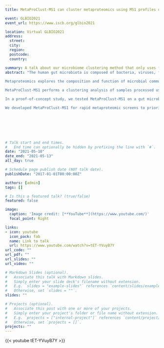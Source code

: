 ```yaml
---
title: MetaProClust-MS1 can cluster metaproteomics using MS1 profiles only 

event: GLBIO2021
event_url: https://www.iscb.org/glbio2021  

location: Virtual GLBIO2021
address:
  street: 
  city: 
  region: 
  postcode: 
  country: 

summary: A talk about our microbiome clustering method that only uses features identified by MS1
abstract: "The human gut microbiota is composed of bacteria, viruses, fungi and archaea that inhabit the digestive tract. These microbes play essential roles in the health and well-being of humans, for example, by fermenting dietary fibres into short chain fatty acids, synthesizing vitamins and contributing to the immune system. Therefore, it’s no surprise that the composition and dysfunction of the gut microbiome is also associated with many diseases, such as inflammatory bowel disease, diabetes, as well as cardiovascular disease and mental health disorders. Recently, studies have shown that human-targeted drugs may significantly disrupt the gut microbiota, and thus there is an increased need to characterize how xenobiotics may be affecting microbiomes and consequently human health. 
 
Metaproteomics explores the composition and function of microbial communities and has been previously used to investigate how xenobiotics can affect the human gut microbiome. However, acquiring data by tandem mass spectrometry, the traditional approach to metaproteomics, is time consuming and resource intensive.  As metaproteomic experiments become larger-scale, for example as seen in microbiome-drug screens, the resources required for a study also increase.  To mediate this challenge, we present MetaProClust-MS1, a computational framework for microbiome screening that reduces the time required for data acquisition by mass spectrometry. 

MetaProClust-MS1 performs a clustering analysis of samples processed using MS1-only mass spectrometry. In this pipeline, peptide features quantified from 15 minute mass spectrometry gradients are first matched across all mass spectrometry runs from a set of experiments. The approach preprocesses metaproteomics data and performs matrix decomposition using a robust independent component analysis (ICA). K-medoids clustering is then used to further reduce feature dimensionality. Eigenfeature values from peptide intensity values are computed and used as a summary statistic to calculate correlations with microbiome treatments for treatment clustering. The modular, platform-independent code is implemented in R and Python and can be run completely within R Studio. 

In a proof-of-concept study, we tested MetaProClust-MS1 on a gut microbiome treated with five drugs with known effects at three different concentrations. The samples were analyzed twice: once with short 15 minute MS1-only mass spectrometry gradients and again by a 60 minute tandem mass spectrometry approach. We compared the clusters identified by the  framework using both datasets and found that MetaProClust-MS1 identified robust microbiome shifts caused by xenobiotics. A cophenetic correlation coefficient indicated the drug treatment clusters identified using both datasets were also significantly correlated (r = 0.625). Our findings indicate that MetaProClust-MS1 is able to rapidly screen microbiomes using only short MS1 profiles and identifies treatment clusters very similar to those identified using a traditional MS/MS approach. 

We developed MetaProClust-MS1 for rapid metaproteomic screens to prioritize samples or treatments of interest for deep metaproteomic analysis using more lengthy tandem mass spectrometry experiments. However, MetaProClust-MS1 is not limited to metaproteome screens. For example, the inclusion of feature modules identified by K-medoids clustering also allows for feature module exploration and potential MS1-only biomarker discovery. We anticipate that MetaProClust-MS1 could be extended for protein identification through MS1 features using an MS1-only search workflow. In its currently implementation, MetaProClust-MS1 will be especially useful in large-scale metaproteomic screens or in clinical settings where rapid results are required."





 

# Talk start and end times.
#   End time can optionally be hidden by prefixing the line with `#`.
date: "2021-05-10"
date_end: "2021-05-13"
all_day: true

# Schedule page publish date (NOT talk date).
publishDate: "2017-01-01T00:00:00Z"

authors: [admin]
tags: []

# Is this a featured talk? (true/false)
featured: false

image:
  caption: 'Image credit: [**YouTube**](https://www.youtube.com/)'
  focal_point: Right

links:
- icon: youtube
  icon_pack: fab
  name: Link to talk
  url: https://www.youtube.com/watch?v=tET-YVuyB7Y
url_code: ""
url_pdf: ""
url_slides: ""
url_video: ""

# Markdown Slides (optional).
#   Associate this talk with Markdown slides.
#   Simply enter your slide deck's filename without extension.
#   E.g. `slides = "example-slides"` references `content/slides/example-slides.md`.
#   Otherwise, set `slides = ""`.
slides: ""

# Projects (optional).
#   Associate this post with one or more of your projects.
#   Simply enter your project's folder or file name without extension.
#   E.g. `projects = ["internal-project"]` references `content/project/deep-learning/index.md`.
#   Otherwise, set `projects = []`.
projects: ""
---
```


{{< youtube tET-YVuyB7Y >}}


